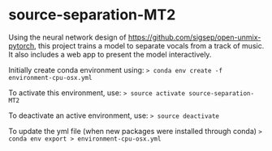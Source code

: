 # source-separation-MT2


Using the neural network design of https://github.com/sigsep/open-unmix-pytorch, this project trains a model to separate vocals from a track of music. It also includes a web app to present the model interactively.

Initially create conda environment using:
`> conda env create -f environment-cpu-osx.yml`

To activate this environment, use:
`> source activate source-separation-MT2`

To deactivate an active environment, use:
`> source deactivate`

To update the yml file (when new packages were installed through conda)
`> conda env export > environment-cpu-osx.yml`
